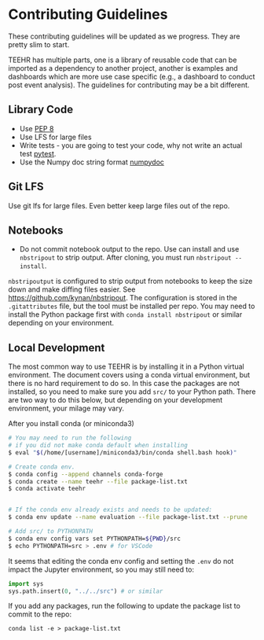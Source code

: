 # Contributing Guidelines
These contributing guidelines will be updated as we progress. They are pretty
slim to start.

TEEHR has multiple parts, one is a library of reusable code that can be imported
as a dependency to another project, another is examples and dashboards which are
more use case specific (e.g., a dashboard to conduct post event analysis). The
guidelines for contributing may be a bit different.
## Library Code
- Use [PEP 8](https://peps.python.org/pep-0008/)
- Use LFS for large files
- Write tests - you are going to test your code, why not write an actual test
[pytest](https://docs.pytest.org/en/7.3.x/).
- Use the Numpy doc string format
[numpydoc](https://numpydoc.readthedocs.io/en/latest/format.html)

## Git LFS
Use git lfs for large files.  Even better keep large files out of the repo.

## Notebooks
- Do not commit notebook output to the repo.  Use can install and use `nbstripout`
to strip output.  After cloning, you must run `nbstripout --install`.

`nbstripoutput` is configured to strip output from notebooks to keep the size down
and make diffing files easier. See https://github.com/kynan/nbstripout.
The configuration is stored in the `.gitattributes` file, but the tool must be
installed per repo. You may need to install the Python package first with
`conda install nbstripout` or similar depending on your environment.


## Local Development
The most common way to use TEEHR is by installing it in a Python virtual
environment.  The document covers using a conda virtual environment, but
there is no hard requirement to do so.  In this case the packages are not
installed, so you need to make sure you add `src/` to your Python path.
There are two way to do this below, but depending on your development
environment, your milage may vary.

After you install conda (or miniconda3)
```bash
# You may need to run the following
# if you did not make conda default when installing
$ eval "$(/home/[username]/miniconda3/bin/conda shell.bash hook)"

# Create conda env.
$ conda config --append channels conda-forge
$ conda create --name teehr --file package-list.txt
$ conda activate teehr


# If the conda env already exists and needs to be updated:
$ conda env update --name evaluation --file package-list.txt --prune

# Add src/ to PYTHONPATH
$ conda env config vars set PYTHONPATH=${PWD}/src
$ echo PYTHONPATH=src > .env # for VSCode
```

It seems that editing the conda env config and setting the `.env` do
not impact the Jupyter environment, so you may still need to:

```python
import sys
sys.path.insert(0, "../../src") # or similar
```

If you add any packages, run the following to update the package list to
commit to the repo:

`conda list -e > package-list.txt`

